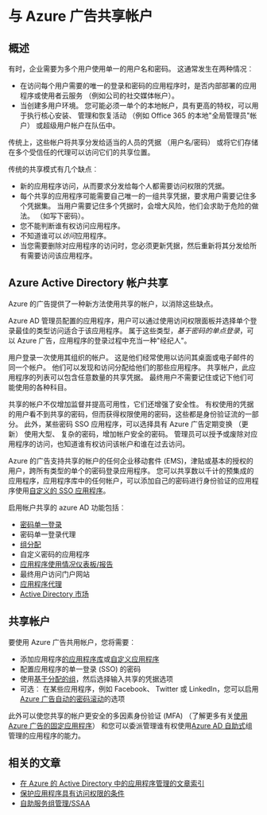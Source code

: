 <properties
    pageTitle="共享帐户使用 Azure 广告 | Microsoft Azure"
    description="介绍了 Azure Active Directory 如何使组织能够安全地共享内部部署的应用程序和云服务使用者帐户。"
    services="active-directory"
    documentationCenter=""
    authors="msStevenPo"
    manager="femila"
    editor=""/>

 <tags
    ms.service="active-directory"
    ms.workload="identity"
    ms.tgt_pltfrm="na"
    ms.devlang="na"
    ms.topic="article"
    ms.date="02/09/2016"  
    ms.author="stevenpo"/>

# <a name="sharing-accounts-with-azure-ad"></a>与 Azure 广告共享帐户

## <a name="overview"></a>概述
有时，企业需要为多个用户使用单一的用户名和密码。 这通常发生在两种情况︰

- 在访问每个用户需要的唯一的登录和密码的应用程序时，是否内部部署的应用程序或使用者云服务 （例如公司的社交媒体帐户）。
- 当创建多用户环境。 您可能必须一单个的本地帐户，具有更高的特权，可以用于执行核心安装、 管理和恢复活动 （例如 Office 365 的本地"全局管理员"帐户） 或超级用户帐户在队伍中。

传统上，这些帐户将共享分发给适当的人员的凭据 （用户名/密码） 或将它们存储在多个受信任的代理可以访问它们的共享位置。

传统的共享模式有几个缺点︰

- 新的应用程序访问，从而要求分发给每个人都需要访问权限的凭据。
- 每个共享的应用程序可能需要自己唯一的一组共享凭据，要求用户需要记住多个凭据集。 当用户需要记住多个凭据时，会增大风险，他们会求助于危险的做法。 （如写下密码）。
- 您不能判断谁有权访问应用程序。
- 不知道谁可以*访问*应用程序。
- 当您需要删除对应用程序的访问时，您必须更新凭据，然后重新将其分发给所有需要访问该应用程序。

## <a name="azure-active-directory-account-sharing"></a>Azure Active Directory 帐户共享

Azure 的广告提供了一种新方法使用共享的帐户，以消除这些缺点。

Azure AD 管理员配置的应用程序，用户可以通过使用访问权限面板并选择单个登录最佳的类型访问适合于该应用程序。 属于这些类型，*基于密码的单点登录*，可以 Azure 广告，应用程序的登录过程中充当一种"经纪人"。

用户登录一次使用其组织的帐户。 这是他们经常使用以访问其桌面或电子邮件的同一个帐户。 他们可以发现和访问分配给他们的那些应用程序。 共享帐户，此应用程序的列表可以包含任意数量的共享凭据。 最终用户不需要记住或记下他们可能使用的各种科目。

共享的帐户不仅增加监督并提高可用性，它们还增强了安全性。 有权使用的凭据的用户看不到共享的密码，但而获得权限使用的密码，这些都是身份验证流的一部分。 此外，某些密码 SSO 应用程序，可以选择具有 Azure 广告定期变换 （更新） 使用大型、 复杂的密码，增加帐户安全的密码。 管理员可以授予或废除对应用程序的访问，也知道谁有权访问该帐户和谁在过去访问。

Azure 的广告支持共享的帐户的任何企业移动套件 (EMS)，津贴或基本的授权的用户，跨所有类型的单个的密码登录应用程序。 您可以共享数以千计的预集成的应用程序，应用程序库中的任何帐户，可以添加自己的密码进行身份验证的应用程序使用[自定义的 SSO 应用程序](active-directory-sso-integrate-saas-apps.md)。

启用帐户共享的 azure AD 功能包括︰

- [密码单一登录](active-directory-appssoaccess-whatis.md#password-based-single-sign-on)
- 密码单一登录代理
- [组分配](active-directory-accessmanagement-self-service-group-management.md)
- 自定义密码的应用程序
- [应用程序使用情况仪表板/报告](active-directory-passwords-get-insights.md)
- 最终用户访问门户网站
- [应用程序代理](active-directory-application-proxy-get-started.md)
- [Active Directory 市场](https://azure.microsoft.com/marketplace/active-directory/all/)

## <a name="sharing-an-account"></a>共享帐户
要使用 Azure 广告共用帐户，您将需要︰

- 添加应用程序[的应用程序库](https://azure.microsoft.com/marketplace/active-directory/)或[自定义应用程序](http://blogs.technet.com/b/ad/archive/2015/06/17/bring-your-own-app-with-azure-ad-self-service-saml-configuration-gt-now-in-preview.aspx)
- 配置应用程序的单一登录 (SSO) 的密码
- 使用[基于分配的组](active-directory-accessmanagement-group-saasapps.md)，然后选择输入共享的凭据选项
- 可选︰ 在某些应用程序，例如 Facebook、 Twitter 或 LinkedIn，您可以启用[Azure 广告自动的密码滚动](http://blogs.technet.com/b/ad/archive/2015/02/20/azure-ad-automated-password-roll-over-for-facebook-twitter-and-linkedin-now-in-preview.aspx)的选项

此外可以使您共享的帐户更安全的多因素身份验证 (MFA) （了解更多有关[使用 Azure 广告的固定应用程序](../multi-factor-authentication/multi-factor-authentication-get-started.md)） 和您可以委派管理谁有权使用[Azure AD 自助式](active-directory-accessmanagement-self-service-group-management.md)组管理的应用程序的能力。

## <a name="related-articles"></a>相关的文章

- [在 Azure 的 Active Directory 中的应用程序管理的文章索引](active-directory-apps-index.md)
- [保护应用程序具有访问权限的条件](active-directory-conditional-access.md)
- [自助服务组管理/SSAA](active-directory-accessmanagement-self-service-group-management.md)
